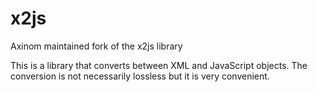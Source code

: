 # x2js
Axinom maintained fork of the x2js library

This is a library that converts between XML and JavaScript objects.
The conversion is not necessarily lossless but it is very convenient.
